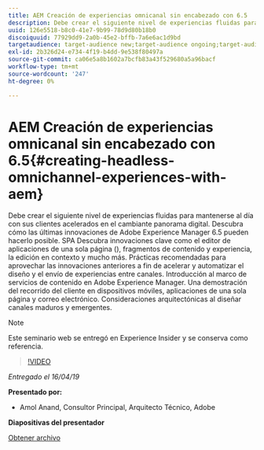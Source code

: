 ```yaml
---
title: AEM Creación de experiencias omnicanal sin encabezado con 6.5
description: Debe crear el siguiente nivel de experiencias fluidas para mantenerse al día con sus clientes acelerados en el cambiante panorama digital. Descubra cómo las últimas innovaciones de Adobe Experience Manager 6.5 pueden hacerlo posible. SPA Descubra innovaciones clave como el editor de aplicaciones de una sola página (), fragmentos de contenido y experiencia, la edición en contexto y mucho más. Prácticas recomendadas para aprovechar las innovaciones anteriores a fin de acelerar y automatizar el diseño y el envío de experiencias entre canales. Introducción al marco de servicios de contenido en Adobe Experience Manager. Una demostración del recorrido del cliente en dispositivos móviles, aplicaciones de una sola página y correo electrónico. Consideraciones arquitectónicas al diseñar canales maduros y emergentes.
uuid: 126e5518-b8c0-41e7-9b99-78d9d80b18b0
discoiquuid: 77929dd9-2a0b-45e2-bffb-7a6e6ac1d9bd
targetaudience: target-audience new;target-audience ongoing;target-audience upgrader
exl-id: 2b326d24-e734-4f19-b4dd-9e538f80497a
source-git-commit: ca06e5a8b1602a7bcfb83a43f529680a5a96bacf
workflow-type: tm+mt
source-wordcount: '247'
ht-degree: 0%

---
```


# AEM Creación de experiencias omnicanal sin encabezado con 6.5{#creating-headless-omnichannel-experiences-with-aem}

Debe crear el siguiente nivel de experiencias fluidas para mantenerse al día con sus clientes acelerados en el cambiante panorama digital. Descubra cómo las últimas innovaciones de Adobe Experience Manager 6.5 pueden hacerlo posible. SPA Descubra innovaciones clave como el editor de aplicaciones de una sola página (), fragmentos de contenido y experiencia, la edición en contexto y mucho más. Prácticas recomendadas para aprovechar las innovaciones anteriores a fin de acelerar y automatizar el diseño y el envío de experiencias entre canales. Introducción al marco de servicios de contenido en Adobe Experience Manager. Una demostración del recorrido del cliente en dispositivos móviles, aplicaciones de una sola página y correo electrónico. Consideraciones arquitectónicas al diseñar canales maduros y emergentes.

>[!NOTE]
>
>Este seminario web se entregó en Experience Insider y se conserva como referencia.

>[!VIDEO](https://video.tv.adobe.com/v/27088/?quality=9)

*Entregado el 16/04/19*

**Presentado por:**

* Amol Anand, Consultor Principal, Arquitecto Técnico, Adobe

**Diapositivas del presentador**

[Obtener archivo](assets/headless-omnichannelwebinar04162019.pdf)
